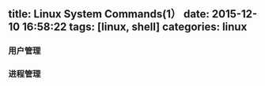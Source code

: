 title: Linux System Commands(1）
date: 2015-12-10 16:58:22
tags: [linux, shell]
categories: linux
---

### 用户管理

### 进程管理

### 
